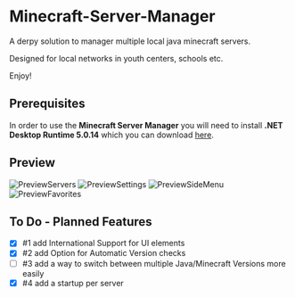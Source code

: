 # Minecraft-Server-Manager
A derpy solution to manager multiple local java minecraft servers.

Designed for local networks in youth centers, schools etc. 

Enjoy!


## Prerequisites
In order to use the **Minecraft Server Manager** you will need to install **.NET Desktop Runtime 5.0.14** which you can download [here](https://dotnet.microsoft.com/en-us/download/dotnet/5.0).

## Preview
![PreviewServers](https://user-images.githubusercontent.com/99297851/153873081-1da6f202-c484-4e37-8282-441dab4bd23f.png)
![PreviewSettings](https://user-images.githubusercontent.com/99297851/153873150-9b6a82f2-234d-4768-87d1-b42c064f75f8.png)
![PreviewSideMenu](https://user-images.githubusercontent.com/99297851/153873204-82b1f774-25a1-440b-b649-eaf998f22e11.png)
![PreviewFavorites](https://user-images.githubusercontent.com/99297851/153873367-72c37764-b75c-4c87-8bea-87f654a1f014.png)

## To Do - Planned Features
- [x] #1 add International Support for UI elements
- [x] #2 add Option for Automatic Version checks
- [ ] #3 add a way to switch between multiple Java/Minecraft Versions more easily
- [x] #4 add a startup per server

